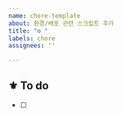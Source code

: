 ```yaml
---
name: chore-template
about: 환경/배포 관련 스크립트 추가
title: "⚙️ "
labels: chore
assignees: ''

---
```


## ⚜️ To do

- [ ]

